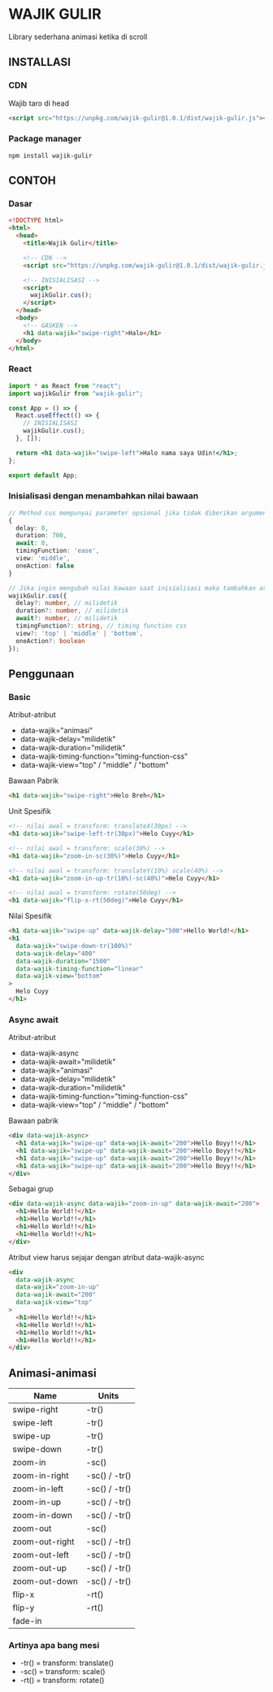 # WAJIK GULIR

Library sederhana animasi ketika di scroll

## INSTALLASI

### CDN

Wajib taro di head

```html
<script src="https://unpkg.com/wajik-gulir@1.0.1/dist/wajik-gulir.js"></script>
```

### Package manager

```
npm install wajik-gulir
```

## CONTOH

### Dasar

```html
<!DOCTYPE html>
<html>
  <head>
    <title>Wajik Gulir</title>

    <!-- CDN -->
    <script src="https://unpkg.com/wajik-gulir@1.0.1/dist/wajik-gulir.js"></script>

    <!-- INISIALISASI -->
    <script>
      wajikGulir.cus();
    </script>
  </head>
  <body>
    <!-- GASKEN -->
    <h1 data-wajik="swipe-right">Halo</h1>
  </body>
</html>
```

### React

```jsx
import * as React from "react";
import wajikGulir from "wajik-gulir";

const App = () => {
  React.useEffect(() => {
    // INISIALISASI
    wajikGulir.cus();
  }, []);

  return <h1 data-wajik="swipe-left">Halo nama saya Udin!</h1>;
};

export default App;
```

### Inisialisasi dengan menambahkan nilai bawaan

```ts
// Method cus mempunyai parameter opsional jika tidak diberikan argument maka nilai bawaan menjadi
{
  delay: 0,
  duration: 700,
  await: 0,
  timingFunction: 'ease',
  view: 'middle',
  oneAction: false
}

// Jika ingin mengubah nilai bawaan saat inisialisasi maka tambahkan argument berupa object seperti ini
wajikGulir.cus({
  delay?: number, // milidetik
  duration?: number, // milidetik
  await?: number, // milidetik
  timingFunction?: string, // timing function css
  view?: 'top' | 'middle' | 'bottom',
  oneAction?: boolean
});
```

## Penggunaan

### Basic

Atribut-atribut

- data-wajik="animasi"
- data-wajik-delay="milidetik"
- data-wajik-duration="milidetik"
- data-wajik-timing-function="timing-function-css"
- data-wajik-view="top" / "middle" / "bottom"

Bawaan Pabrik

```html
<h1 data-wajik="swipe-right">Helo Breh</h1>
```

Unit Spesifik

```html
<!-- nilai awal = transform: translateX(30px) -->
<h1 data-wajik="swipe-left-tr(30px)">Helo Cuyy</h1>

<!-- nilai awal = transform: scale(30%) -->
<h1 data-wajik="zoom-in-sc(30%)">Helo Cuyy</h1>

<!-- nilai awal = transform: translateY(10%) scale(40%) -->
<h1 data-wajik="zoom-in-up-tr(10%)-sc(40%)">Helo Cuyy</h1>

<!-- nilai awal = transform: rotate(50deg) -->
<h1 data-wajik="flip-x-rt(50deg)">Helo Cuyy</h1>
```

Nilai Spesifik

```html
<h1 data-wajik="swipe-up" data-wajik-delay="500">Hello World!</h1>
<h1
  data-wajik="swipe-down-tr(100%)"
  data-wajik-delay="400"
  data-wajik-duration="1500"
  data-wajik-timing-function="linear"
  data-wajik-view="bottom"
>
  Helo Cuyy
</h1>
```

### Async await

Atribut-atribut

- data-wajik-async
- data-wajik-await="milidetik"
- data-wajik="animasi"
- data-wajik-delay="milidetik"
- data-wajik-duration="milidetik"
- data-wajik-timing-function="timing-function-css"
- data-wajik-view="top" / "middle" / "bottom"

Bawaan pabrik

```html
<div data-wajik-async>
  <h1 data-wajik="swipe-up" data-wajik-await="200">Hello Boyy!!</h1>
  <h1 data-wajik="swipe-up" data-wajik-await="200">Hello Boyy!!</h1>
  <h1 data-wajik="swipe-up" data-wajik-await="200">Hello Boyy!!</h1>
  <h1 data-wajik="swipe-up" data-wajik-await="200">Hello Boyy!!</h1>
</div>
```

Sebagai grup

```html
<div data-wajik-async data-wajik="zoom-in-up" data-wajik-await="200">
  <h1>Hello World!!</h1>
  <h1>Hello World!!</h1>
  <h1>Hello World!!</h1>
  <h1>Hello World!!</h1>
</div>
```

Atribut view harus sejajar dengan atribut data-wajik-async

```html
<div
  data-wajik-async
  data-wajik="zoom-in-up"
  data-wajik-await="200"
  data-wajik-view="top"
>
  <h1>Hello World!!</h1>
  <h1>Hello World!!</h1>
  <h1>Hello World!!</h1>
  <h1>Hello World!!</h1>
</div>
```

## Animasi-animasi

| Name           | Units         |
| -------------- | ------------- |
| swipe-right    | -tr()         |
| swipe-left     | -tr()         |
| swipe-up       | -tr()         |
| swipe-down     | -tr()         |
| zoom-in        | -sc()         |
| zoom-in-right  | -sc() / -tr() |
| zoom-in-left   | -sc() / -tr() |
| zoom-in-up     | -sc() / -tr() |
| zoom-in-down   | -sc() / -tr() |
| zoom-out       | -sc()         |
| zoom-out-right | -sc() / -tr() |
| zoom-out-left  | -sc() / -tr() |
| zoom-out-up    | -sc() / -tr() |
| zoom-out-down  | -sc() / -tr() |
| flip-x         | -rt()         |
| flip-y         | -rt()         |
| fade-in        |               |

### Artinya apa bang mesi

- -tr() = transform: translate()
- -sc() = transform: scale()
- -rt() = transform: rotate()
